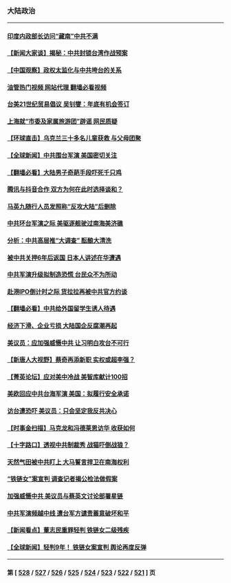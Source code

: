 ### 大陆政治
---
#### [印度内政部长访问“藏南”中共不满](../../pages/ncid277/n13969801.md?04110045) 
#### [【新闻大家谈】揭秘：中共封锁台湾作战预案](../../pages/ncid277/n13969788.md?04110045) 
#### [【中国观察】政权太监化与中共垮台的关系](../../pages/ncid277/n13969691.md?04110045) 
#### [油管热门视频 网站代理 翻墙必看视频](http://138.2.39.72:81/youtube.html?epic-marker?04110045)
#### [台美21世纪贸易倡议 吴钊燮：年底有机会签订](../../pages/ncid277/n13969552.md?04110045) 
#### [上海就“市委及家属旅游团”辟谣 网民质疑](../../pages/ncid277/n13969508.md?04110045) 
#### [【环球直击】乌克兰三十多名儿童获救 与父母团聚](../../pages/ncid277/n13969637.md?04110045) 
#### [【全球新闻】中共围台军演 美国密切关注](../../pages/ncid277/n13969638.md?04110045) 
#### [【翻墙必看】大陆男子奇葩手段吓死千只鸡](../../pages/ncid277/n13969258.md?04110045) 
#### [腾讯与抖音合作 双方为何在此时选择谈和？](../../pages/ncid277/n13969457.md?04110045) 
#### [马英九随行人员发照称“反攻大陆”后删除](../../pages/ncid277/n13969345.md?04110045) 
#### [中共环台军演之际 美驱逐舰驶过南海美济礁](../../pages/ncid277/n13969324.md?04110045) 
#### [分析：中共高层推“大调查” 酝酿大清洗](../../pages/ncid277/n13969255.md?04110045) 
#### [被中共关押6年后返国 日本人讲述在华遭遇](../../pages/ncid277/n13969163.md?04110045) 
#### [中共军演升级拟制造恐慌 台民众不为所动](../../pages/ncid277/n13969065.md?04110045) 
#### [赴港IPO倒计时之际 货拉拉再被中共官方约谈](../../pages/ncid277/n13968862.md?04110045) 
#### [【翻墙必看】中共给外国留学生诱人待遇](../../pages/ncid277/n13968593.md?04110045) 
#### [经济下滑、企业亏损 大陆国企反腐潮再起](../../pages/ncid277/n13968662.md?04110045) 
#### [美议员：应加强威慑中共 让习明白攻台不可行](../../pages/ncid277/n13968445.md?04110045) 
#### [【新唐人大视野】蔡奇再添新职 实权或超李强？](../../pages/ncid277/n13968256.md?04110045) 
#### [【菁英论坛】应对美中冷战 美智库献计100招](../../pages/ncid277/n13968436.md?04110045) 
#### [美欧回应中共台海军演 美国：拟履行安全承诺](../../pages/ncid277/n13968404.md?04110045) 
#### [访台遭恐吓 美议员：只会坚定我反共决心](../../pages/ncid277/n13968418.md?04110045) 
#### [【时事金扫描】马克龙和冯德莱恩访华 收获如何](../../pages/ncid277/n13968233.md?04110045) 
#### [【十字路口】透视中共制裁秀 战猫吓倒战狼？](../../pages/ncid277/n13968217.md?04110045) 
#### [天然气田被中共盯上 大马誓言捍卫在南海权利](../../pages/ncid277/n13968329.md?04110045) 
#### [“铁链女”案宣判 调查记者揭公检法做假案](../../pages/ncid277/n13968268.md?04110045) 
#### [加强威慑中共 美议员与蔡英文讨论部署星链](../../pages/ncid277/n13968300.md?04110045) 
#### [中共军演频越中线 遭台军方谴责蓄意破坏和平](../../pages/ncid277/n13968220.md?04110045) 
#### [【新闻看点】董志民重罪轻判 铁链女二级残疾](../../pages/ncid277/n13967789.md?04110045) 
#### [【全球新闻】轻判9年！ 铁链女案宣判 舆论再度反弹](../../pages/ncid277/n13968015.md?04110045) 

---
#### 第 [ [528](./528.md?04110045) / [527](./527.md?04110045) / [526](./526.md?04110045) / [525](./525.md?04110045) / [524](./524.md?04110045) / [523](./523.md?04110045) / [522](./522.md?04110045) / [521](./521.md?04110045) ] 页
